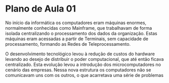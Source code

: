 # Plano de Aula 01

No início da informática os computadores eram máquinas enormes, normalmente conhecidas como Mainframe, que trabalhavam de forma isolada centralizando o processamento dos dados da organização. Estas máquinas eram acessadas a partir de Terminais, sem capacidade de processamento, formando as Redes de Teleprocessamento.

O desenvolvimento tecnológico levou à redução de custos do hardware levando ao desejo de distribuir o poder computacional, que até então ficava centralizado. Esta evolução levou a introdução dos microcomputadores no cenário das empresas. Nessa nova estrutura os computadores não se comunicavam uns com os outros, o que acarretava uma série de problemas
